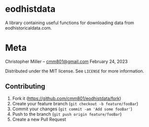 # eodhistdata
A library containing useful functions for downloading data from eodhistoricaldata.com. 

# Meta

Christopher Miller – cmm801@gmail.com
February 24, 2023

Distributed under the MIT license. See ``LICENSE`` for more information.


## Contributing

1. Fork it (<https://github.com/cmm801/eodhistdata/fork>)
2. Create your feature branch (`git checkout -b feature/fooBar`)
3. Commit your changes (`git commit -am 'Add some fooBar'`)
4. Push to the branch (`git push origin feature/fooBar`)
5. Create a new Pull Request
